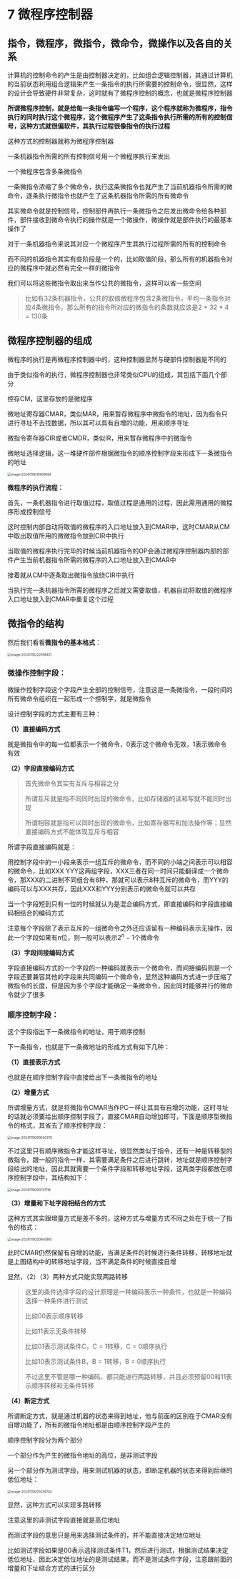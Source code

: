 # 7 微程序控制器

## 指令，微程序，微指令，微命令，微操作以及各自的关系

计算机的控制命令的产生是由控制器决定的，比如组合逻辑控制器，其通过计算机的当前状态利用组合逻辑来产生一条指令的执行所需要的控制命令，很显然，这样的设计会导致硬件非常复杂，这时就有了微程序控制的概念，也就是微程序控制器

**所谓微程序控制，就是给每一条指令编写一个程序，这个程序就称为微程序，指令执行的同时执行这个微程序，这个微程序产生了这条指令执行所需的所有的控制信号，这种方式就很偏软件，其执行过程很像指令的执行过程**

这种方式的控制器就称为微程序控制器

一条机器指令所需的所有控制信号用一个微程序执行来发出

一个微程序包含多条微指令

一条微指令浓缩了多个微命令，执行这条微指令也就产生了当前机器指令所需的微命令，逐条执行微指令也就产生了这条机器指令所需的所有微命令

其实微命令就是控制信号，控制部件再执行一条微指令之后发出微命令给各种部件，部件接收到微命令执行的操作就是一个微操作，微操作就是部件执行的最基本操作了

对于一条机器指令来说其对应一个微程序产生其执行过程所需的所有的控制命令

而不同的机器指令其实有些阶段是一个的，比如取值阶段，那么所有的机器指令对应的微程序中就必然有完全一样的微指令

我们可以将这些微指令取出来当作公共的微指令，这样可以省一些空间

> 比如有32条机器指令，公共的取值微程序包含2条微指令，平均一条指令对应4条微指令，那么所有的指令所对应的微指令的条数就应该是2 + 32 * 4 = 130条

## 微程序控制器的组成

微程序的执行是再微程序控制器中的，这种控制器显然与硬部件控制器是不同的

由于类似指令的执行，微程序控制器也非常类似CPU的组成，其包括下面几个部分

控存CM，这里存放的是微程序

微地址寄存器CMAR，类似MAR，用来暂存微程序中微指令的地址，因为指令只进行寻址不去找数据，所以其可以具有自增的功能，用来顺序寻址

微指令寄存器CIR或者CMDR，类似IR，用来暂存微程序中的微指令

微地址选择逻辑，这一堆硬件部件根据微指令的顺序控制字段来形成下一条微指令的地址

<img src="https://typora-1310242472.cos.ap-nanjing.myqcloud.com/typora_img/image-20241119210809184.png" alt="image-20241119210809184" style="zoom:50%;" />

**微程序的执行流程：**

首先，一条机器指令进行取值过程，取值过程是通用的过程，因此需用通用的微程序形成控制信号

这时控制内部自动将取值的微程序的入口地址放入到CMAR中，这时CMAR从CM中取出取值所用的微微指令放到CIR中执行

当取值的微程序执行完毕的时候当前机器指令的OP会通过微程序控制器内部的部件产生当前机器指令所需的微程序的入口地址放入到CMAR中

接着就从CM中逐条取出微指令放绕CIR中执行

当执行完一条机器指令所需的微程序之后就又需要取值，机器自动将取值的微程序入口地址放入到CMAR中重复这个过程

## 微指令的结构

然后我们看看**微指令的基本格式**：

<img src="https://typora-1310242472.cos.ap-nanjing.myqcloud.com/typora_img/image-20241118222058431.png" alt="image-20241118222058431" style="zoom:50%;" />

### **微操作控制字段：**

微操作控制字段这个字段产生全部的控制信号，注意这是一条微指令，一段时间的所有微命令组织在一起形成一个控制字，就是微指令

设计控制字段的方式主要有三种：

**（1）直接编码方式**

就是微指令中的每一位都表示一个微命令，0表示这个微命令无效，1表示微命令有效

**（2）字段直接编码方式**

> 首先微命令其实有互斥与相容之分
>
> 所谓互斥就是指不同同时出现的微命令，比如存储器的读和写就不能同时出现
>
> 所谓相容就是指可以同时出现的微命令，比如寄存器写和加法操作等；显然直接编码方式不能体现互斥与相容

所谓字段直接编码就是：

用控制字段中的一小段来表示一组互斥的微命令，而不同的小端之间表示可以相容的微命令，比如XXX YYY这两组字段，XXX三者在同一时间只能翻译成一个微命令，那XXX的二进制不同组合有8种，那就可以表示8种互斥的微命令，而YYY的编码可以与XXX共存，因此XXX和YYY分别表示的微命令就可以共存

当一个字段短到只有一位的时候就认为是混合编码方式，即直接编码和字段直接编码相结合的编码方式

注意每个字段除了表示互斥的一组微命令之外还应该留有一种编码表示无操作，因此一个字段如果有n位，则一般可以表示$2^n - 1$个微命令

**（3）字段间接编码方式**

字段直接编码方式的一个字段的一种编码就表示一个微命令，而间接编码则是一个字段还要兼容其他的字段来共同编码一个微命令，显然这种编码方式进一步压缩了微指令的长度，但是因为多个字段才能确定一条微命令，因此同时能够并行的微命令就少了很多

### **顺序控制字段：**

这个字段指出下一条微指令的地址，用于顺序控制

下一条指令，也就是下一条微地址的形成方式有如下几种：

**（1）直接表示方式**

也就是在顺序控制字段中直接给出下一条微指令的地址

**（2）增量方式**

所谓增量方式，就是将微指令CMAR当作PC一样让其具有自增的功能，这时寻址的话就必须要给出顺序控制字段了，直接CMAR自动增加即可，下面是顺序型微指令的格式，其省去了顺序控制字段：

<img src="https://typora-1310242472.cos.ap-nanjing.myqcloud.com/typora_img/image-20241119200540370.png" alt="image-20241119200540370" style="zoom:50%;" />

不过这里只有顺序微指令才能这样寻址，很显然类似于指令，还有一种是转移型的微指令，跟一般的指令一样，其需要满足条件之后进行跳转，地址就是顺序控制字段给出的地址，因此其就需要一个条件字段和转移地址字段，这两类字段都放在顺序控制字段中，其结构如下：

<img src="https://typora-1310242472.cos.ap-nanjing.myqcloud.com/typora_img/image-20241119200737118.png" alt="image-20241119200737118" style="zoom:50%;" />



**（3）增量和下址字段相结合的方式**

这种方式其实跟增量方式是差不多的，这种方式与增量方式不同之处在于统一了指令的格式：

<img src="https://typora-1310242472.cos.ap-nanjing.myqcloud.com/typora_img/image-20241119200940910.png" alt="image-20241119200940910" style="zoom:50%;" />

此时CMAR仍然保留有自增的功能，当满足条件的时候进行条件转移，转移地址就是上图结构中的转移地址字段，当不满足条件的时候直接自增

显然，（2）（3）两种方式只能实现两路转移

> 这里的条件选择字段的设计原理是一种编码表示一种条件，也就是一种编码选择一种条件进行测试
>
> 比如00表示顺序转移
>
> 比如11表示无条件转移
>
> 比如01表示测试条件C，C = 1转移，C = 0顺序执行
>
> 比如10表示测试条件B，B = 1转移，B = 0顺序执行
>
> 不过这里不管是哪一种编码，都只能进行两路转移，并且必须预留00和11表示顺序转移和无条件转移

**（4）断定方式**

所谓断定方式，就是通过机器的状态来得到地址，他与前面的区别在于CMAR没有自增功能了，所有的微指令地址都是由顺序控制字段产生的

顺序控制字段分为两个部分

一个部分作为产生的微指令地址的高位，是非测试字段

另一个部分作为测试字段，用来测试机器的状态，即断定机器的状态来得到后继的低位地址：

<img src="https://typora-1310242472.cos.ap-nanjing.myqcloud.com/typora_img/image-20241119201434704.png" alt="image-20241119201434704" style="zoom: 50%;" />

显然，这种方式可以实现多路转移

注意这里的非测试字段直接就是高位地址

而测试字段的意思只是用来选择测试条件的，并不能直接决定地位地址

比如测试字段如果是00表示选择测试条件T1，然后进行测试，根据测试结果决定低位地址，因此决定低位地址的是测试结果，而不是测试条件字段，注意跟前面的增量和下址结合方式的进行区分

